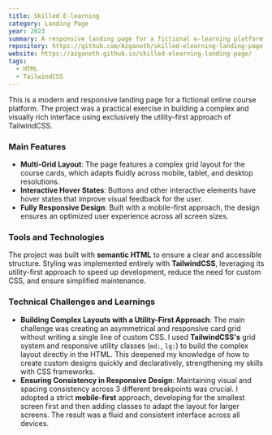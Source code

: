 ```yaml
---
title: Skilled E-learning
category: Landing Page
year: 2023
summary: A responsive landing page for a fictional e-learning platform.
repository: https://github.com/Azganoth/skilled-elearning-landing-page
website: https://azganoth.github.io/skilled-elearning-landing-page/
tags:
  - HTML
  - TailwindCSS
---
```


This is a modern and responsive landing page for a fictional online course platform. The project was a practical exercise in building a complex and visually rich interface using exclusively the utility-first approach of TailwindCSS.

### Main Features

- **Multi-Grid Layout**: The page features a complex grid layout for the course cards, which adapts fluidly across mobile, tablet, and desktop resolutions.
- **Interactive Hover States**: Buttons and other interactive elements have hover states that improve visual feedback for the user.
- **Fully Responsive Design**: Built with a mobile-first approach, the design ensures an optimized user experience across all screen sizes.

### Tools and Technologies

The project was built with **semantic HTML** to ensure a clear and accessible structure. Styling was implemented entirely with **TailwindCSS**, leveraging its utility-first approach to speed up development, reduce the need for custom CSS, and ensure simplified maintenance.

### Technical Challenges and Learnings

- **Building Complex Layouts with a Utility-First Approach**: The main challenge was creating an asymmetrical and responsive card grid without writing a single line of custom CSS. I used **TailwindCSS's** grid system and responsive utility classes (`md:`, `lg:`) to build the complex layout directly in the HTML. This deepened my knowledge of how to create custom designs quickly and declaratively, strengthening my skills with CSS frameworks.
- **Ensuring Consistency in Responsive Design**: Maintaining visual and spacing consistency across 3 different breakpoints was crucial. I adopted a strict **mobile-first** approach, developing for the smallest screen first and then adding classes to adapt the layout for larger screens. The result was a fluid and consistent interface across all devices.
